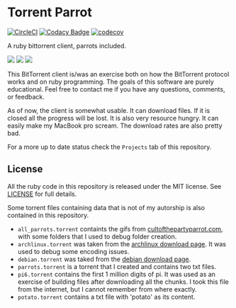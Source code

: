 # Torrent Parrot

[![CircleCI](https://circleci.com/gh/h3nnn4n/torrential-parrot.svg?style=shield)](https://app.circleci.com/pipelines/github/h3nnn4n/torrential-parrot?branch=master)
[![Codacy Badge](https://api.codacy.com/project/badge/Grade/cbba03ee214941c7896f9137e1b01776)](https://app.codacy.com/manual/h3nnn4n/torrent-parrot?utm_source=github.com&utm_medium=referral&utm_content=h3nnn4n/torrent-parrot&utm_campaign=Badge_Grade_Dashboard)
[![codecov](https://codecov.io/gh/h3nnn4n/torrential-parrot/branch/master/graph/badge.svg)](https://codecov.io/gh/h3nnn4n/torrential-parrot)

A ruby bittorrent client, parrots included.

![](https://cultofthepartyparrot.com/parrots/hd/parrot.gif)
![](https://cultofthepartyparrot.com/parrots/hd/middleparrot.gif)
![](https://cultofthepartyparrot.com/parrots/hd/reverseparrot.gif)

This BitTorrent client is/was an exercise both on how the BitTorrent protocol
works and on ruby programming. The goals of this software are purely educational.
Feel free to contact me if you have any questions, comments, or feedback.

As of now, the client is somewhat usable. It can download files. If it is closed
all the progress will be lost. It is also very resource hungry. It can easily
make my MacBook pro scream. The download rates are also pretty bad.

For a more up to date status check the `Projects` tab of this repository.

## License

All the ruby code in this repository is released under the MIT license. See
[LICENSE](LICENSE) for full details.

Some torrent files containing data that is not of my autorship is also contained in this repository.
- `all_parrots.torrent` containts the gifs from
[cultofthepartyparrot.com](https://cultofthepartyparrot.com/), with some
folders that I used to debug folder creation.
- `archlinux.torrent` was taken from the [archlinux download
  page](https://www.archlinux.org/download/). It was used to debug some
  encoding issues.
- `debian.torrent` was taked from the [debian download page](https://www.debian.org/CD/torrent-cd/).
- `parrots.torrent` is a torrent that I created and contains two txt files.
- `pi6.torrent` contains the first 1 million digits of pi. It was used as an
  exercise of building files after downloading all the chunks. I took this file
  from the internet, but I cannot remember from where exactly.
- `potato.torrent` contains a txt file with 'potato' as its content.
